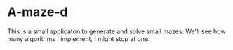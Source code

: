 # A-maze-d
This is a small applicaton to generate and solve small mazes. We'll see how many algorithms I implement, I might stop at one.
